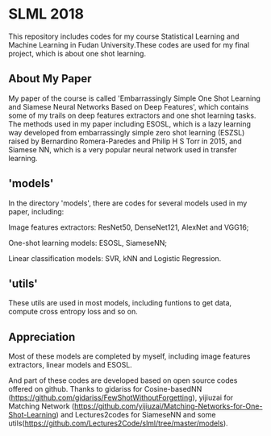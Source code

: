# SLML 2018
This repository includes codes for my course Statistical Learning and Machine Learning in Fudan University.These codes are used for my final project, which is about one shot learning.


## About My Paper
My paper of the course is called 'Embarrassingly Simple One Shot Learning and Siamese Neural Networks Based on Deep Features', which contains some of my trails on deep features extractors and one shot learning tasks. The methods used in my paper including ESOSL, which is a lazy learning way developed from embarrassingly simple zero shot learning (ESZSL) raised by Bernardino Romera-Paredes and Philip H S Torr in 2015, and Siamese NN, which is a very popular neural network used in transfer learning.


## 'models'
In the directory 'models', there are codes for several models used in my paper, including:

Image features extractors: ResNet50, DenseNet121, AlexNet and VGG16;

One-shot learning models: ESOSL, SiameseNN;

Linear classification models: SVR, kNN and Logistic Regression.


## 'utils'
These utils are used in most models, including funtions to get data, compute cross entropy loss and so on.


## Appreciation
Most of these models are completed by myself, including image features extractors, linear models and ESOSL.

And part of these codes are developed based on open source codes offered on github. Thanks to gidariss for Cosine-basedNN (https://github.com/gidariss/FewShotWithoutForgetting), yijiuzai for Matching Network (https://github.com/yijiuzai/Matching-Networks-for-One-Shot-Learning) and Lectures2codes for SiameseNN and some utils(https://github.com/Lectures2Code/slml/tree/master/models).
